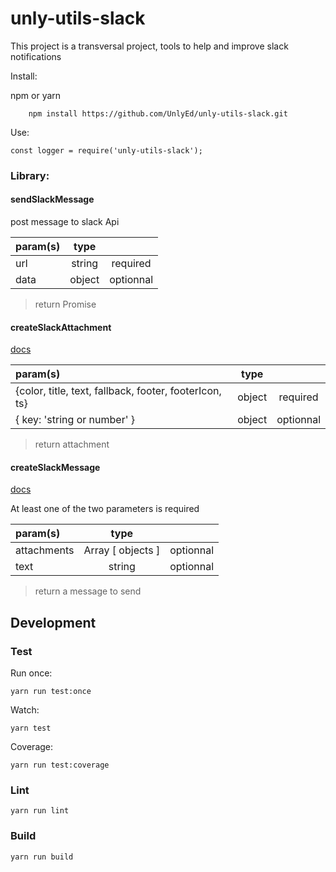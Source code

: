 # unly-utils-slack

This project is a transversal project, tools to help and improve slack notifications

Install:

npm or yarn

```
    npm install https://github.com/UnlyEd/unly-utils-slack.git
```

Use:

```
const logger = require('unly-utils-slack');
```

### Library:

#### sendSlackMessage
post message to slack Api

| param(s)  |  type  |     |
| :---------|:------:|:---:|
| url | string | required |
| data | object | optionnal|

> return Promise

#### createSlackAttachment
[docs](https://api.slack.com/docs/message-attachments#attachment_structure)

| param(s)  |  type  |     |
| :---------|:------:|:----:|
| {color, title, text, fallback, footer, footerIcon, ts} | object | required |
|  { key: 'string or number' } | object |  optionnal |

> return attachment


#### createSlackMessage
[docs](https://api.slack.com/docs/messages/builder)

At least one of the two parameters is required

| param(s)  |  type  |     |
| :---------|:------:|:----:|
| attachments | Array \[ objects \] | optionnal |
|  text | string |  optionnal |

> return a message to send

## Development

### Test

Run once:
```
yarn run test:once
```

Watch:
```
yarn test
```

Coverage:
```
yarn run test:coverage
```

### Lint

```
yarn run lint
```

### Build

```
yarn run build
```
